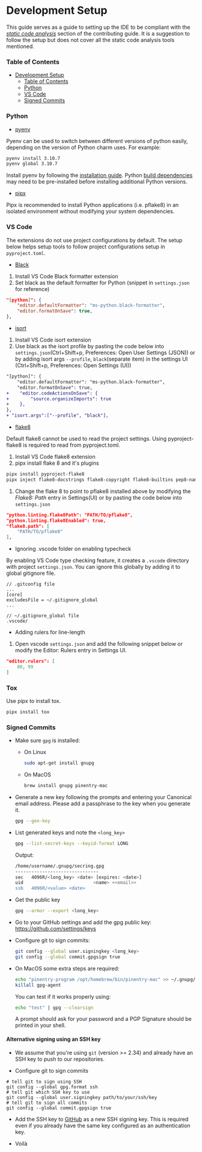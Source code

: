 # Development Setup

This guide serves as a guide to setting up the IDE to be compliant with the
[*static code analysis*](CONTRIBUTING.md/#static-code-analysis) section
of the contributing guide. It is a suggestion to follow the setup but does
not cover all the static code analysis tools mentioned.

### Table of Contents
- [Development Setup](#development-setup)
    - [Table of Contents](#table-of-contents)
    - [Python](#python)
    - [VS Code](#vs-code)
    - [Signed Commits](#signed-commits)

### Python

- [pyenv](https://github.com/pyenv/pyenv)

Pyenv can be used to switch between different versions of python easily,
depending on the version of Python charm uses. For example:
```bash
pyenv install 3.10.7
pyenv global 3.10.7
```
Install pyenv by following the 
[installation guide](https://github.com/pyenv/pyenv?tab=readme-ov-file#installation). Python 
[build dependencies](https://github.com/pyenv/pyenv?tab=readme-ov-file#install-python-build-dependencies)
may need to be pre-installed before installing additional Python versions.

- [pipx](https://github.com/pypa/pipx)

Pipx is recommended to install Python applications (i.e. pflake8) in an isolated environment
without modifying your system dependencies.

### VS Code

The extensions do not use project configurations by default. The setup below
helps setup tools to follow project configurations setup in `pyproject.toml`.

- [Black](https://marketplace.visualstudio.com/items?itemName=ms-python.black-formatter)

1. Install VS Code Black formatter extension
2. Set black as the default formatter for Python (snippet in `settings.json` 
    for reference)
```json
"[python]": {
    "editor.defaultFormatter": "ms-python.black-formatter",
    "editor.formatOnSave": true,
},
```

- [isort](https://marketplace.visualstudio.com/items?itemName=ms-python.isort)

1. Install VS Code isort extension
2. Use black as the isort profile by pasting the code below into 
    `settings.json`(Ctrl+Shift+p, Preferences: Open User Settings (JSON)) or 
    by adding isort args `--profile`, `black`(separate item) in the 
    settings UI (Ctrl+Shift+p, Preferences: Open Settings (UI))
```diff
"[python]": {
    "editor.defaultFormatter": "ms-python.black-formatter",
    "editor.formatOnSave": true,
+    "editor.codeActionsOnSave": {
+        "source.organizeImports": true
+    },
},
+ "isort.args":["--profile", "black"],
```

- [flake8](https://marketplace.visualstudio.com/items?itemName=ms-python.flake8)

Default flake8 cannot be used to read the project settings.
Using pyproject-flake8 is required to read from pyproject.toml.

1. Install VS Code flake8 extension
2. pipx install flake 8 and it's plugins
```bash
pipx install pyproject-flake8
pipx inject flake8-docstrings flake8-copyright flake8-builtins pep8-naming
```
1. Change the flake 8 to point to pflake8 installed above by modifying the
    *Flake8: Path* entry in Settings(UI) or
    by pasting the code below into `settings.json`
```json
"python.linting.flake8Path": "PATH/TO/pflake8",
"python.linting.flake8Enabled": true,
"flake8.path": [
    "PATH/TO/pflake8"
],
```

- Ignoring .vscode folder on enabling typecheck

By enabling VS Code type checking feature, it creates a `.vscode` directory with
project `settings.json`. You can ignore this globally by adding it to global
gitignore file.
```
// .gitconfig file
...
[core]
excludesFile = ~/.gitignore_global
...

// ~/.gitignore_global file
.vscode/
```

- Adding rulers for line-length

1. Open vscode `settings.json` and add the following snippet below or modify the
    Editor: Rulers entry in Settings UI.
```json
"editor.rulers": [
    80, 99
]
```

### Tox

Use pipx to install tox.

```bash
pipx install tox
```

### Signed Commits

* Make sure `gpg` is installed:

   * On Linux

     ```bash
     sudo apt-get install gnupg
     ```

   * On MacOS

     ```bash
     brew install gnupg pinentry-mac
     ```

* Generate a new key following the prompts and entering your Canonical email
  address. Please add a passphrase to the key when you generate it.

  ```bash
  gpg --gen-key
  ```

* List generated keys and note the `<long_key>`

  ```bash
  gpg --list-secret-keys --keyid-format LONG
  ```

  Output:

  ```bash
  /home/username/.gnupg/secring.gpg
  -------------------------------
  sec   4096R/<long_key> <date> [expires: <date>]
  uid                          <name> <<email>>
  ssb   4096R/<value> <date>
  ```

* Get the public key

  ```bash
  gpg --armor --export <long_key>
  ```

* Go to your GitHub settings and add the gpg public key:
  https://github.com/settings/keys

* Configure git to sign commits:

  ```bash
  git config --global user.signingkey <long_key>
  git config --global commit.gpgsign true
  ```

* On MacOS some extra steps are required:

  ```bash
  echo "pinentry-program /opt/homebrew/bin/pinentry-mac" >> ~/.gnupg/gpg-agent.conf
  killall gpg-agent
  ```

  You can test if it works properly using:

  ```bash
  echo "test" | gpg --clearsign
  ```

  A prompt should ask for your password and a PGP Signature should be printed in
  your shell.

#### Alternative signing using an SSH key

* We assume that you're using `git` (version >= 2.34) and already have an SSH
key to push to our repositories.

* Configure git to sign commits

```shell
# tell git to sign using SSH
git config --global gpg.format ssh
# tell git which SSH key to use
git config --global user.signingkey path/to/your/ssh/key
# tell git to sign all commits
git config --global commit.gpgsign true
```

* Add the SSH key to [GitHub](https://github.com/settings/keys) as a new SSH
  signing key. This is required even if you already have the same key configured
  as an authentication key.

* Voilà
